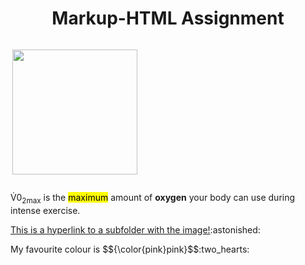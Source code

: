<!DOCUMENT html>
<html>
<body>

<h1 align="center">Markup-HTML Assignment</h1>

<p style="display:inline-block;"> <img align="right" src="https://img.freepik.com/free-vector/cute-girl-hacker-operating-laptop-cartoon-vector-icon-illustration-people-technology-isolated-flat_138676-9487.jpg" width="200" height="200"></p>
<p> V&#775;0<sub>2max</sub> is the <mark>maximum</mark> amount of <b>oxygen</b> your body can use during intense exercise. </p>
<p> <a href="subfolder.md/image.md"> This is a hyperlink to a subfolder with the image!</a>:astonished: </p>
<p> My favourite colour is $${\color{pink}pink}$$:two_hearts:</p>

</body>
</html>


